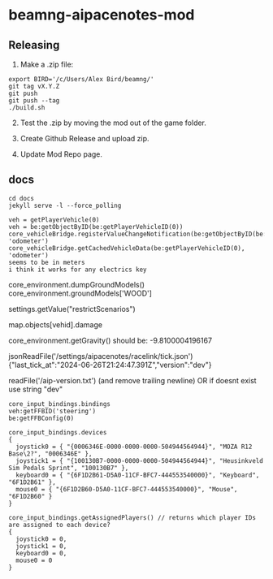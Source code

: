 # beamng-aipacenotes-mod

## Releasing

1. Make a .zip file:

```
export BIRD='/c/Users/Alex Bird/beamng/'
git tag vX.Y.Z
git push
git push --tag
./build.sh
```

2. Test the .zip by moving the mod out of the game folder.

3. Create Github Release and upload zip.

4. Update Mod Repo page.


## docs

```
cd docs
jekyll serve -l --force_polling
```

```
veh = getPlayerVehicle(0)
veh = be:getObjectByID(be:getPlayerVehicleID(0))
core_vehicleBridge.registerValueChangeNotification(be:getObjectByID(be:getPlayerVehicleID(0)), 'odometer')
core_vehicleBridge.getCachedVehicleData(be:getPlayerVehicleID(0), 'odometer')
seems to be in meters
i think it works for any electrics key
```

core_environment.dumpGroundModels()
core_environment.groundModels['WOOD']

settings.getValue("restrictScenarios")

map.objects[vehid].damage

core_environment.getGravity()
should be: -9.8100004196167

jsonReadFile('/settings/aipacenotes/racelink/tick.json')
{"last_tick_at":"2024-06-26T21:24:47.391Z","version":"dev"}

readFile('/aip-version.txt') (and remove trailing newline) OR if doesnt exist use string "dev"

```
core_input_bindings.bindings
veh:getFFBID('steering')
be:getFFBConfig(0)

core_input_bindings.devices
{
  joystick0 = { "{0006346E-0000-0000-0000-504944564944}", "MOZA R12 Base\2?", "0006346E" },
  joystick1 = { "{100130B7-0000-0000-0000-504944564944}", "Heusinkveld Sim Pedals Sprint", "100130B7" },
  keyboard0 = { "{6F1D2B61-D5A0-11CF-BFC7-444553540000}", "Keyboard", "6F1D2B61" },
  mouse0 = { "{6F1D2B60-D5A0-11CF-BFC7-444553540000}", "Mouse", "6F1D2B60" }
}

core_input_bindings.getAssignedPlayers() // returns which player IDs are assigned to each device?
{
  joystick0 = 0,
  joystick1 = 0,
  keyboard0 = 0,
  mouse0 = 0
}
```

